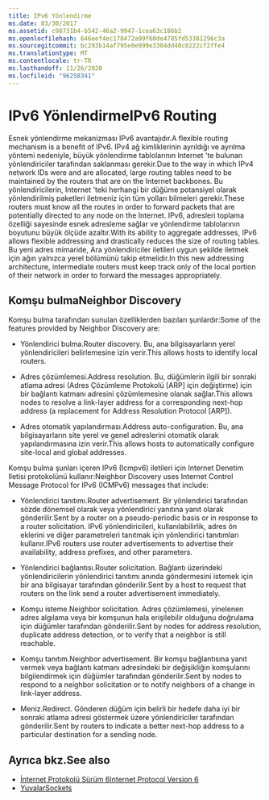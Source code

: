 ```yaml
---
title: IPv6 Yönlendirme
ms.date: 03/30/2017
ms.assetid: c98731b4-b542-46a2-9947-1cea63c186b2
ms.openlocfilehash: 646eef4ec178472a99f60de4785fd53381296c3a
ms.sourcegitcommit: bc293b14af795e0e999e3304dd40c0222cf2ffe4
ms.translationtype: MT
ms.contentlocale: tr-TR
ms.lasthandoff: 11/26/2020
ms.locfileid: "96258341"
---
```

# <a name="ipv6-routing"></a><span data-ttu-id="39d0a-102">IPv6 Yönlendirme</span><span class="sxs-lookup"><span data-stu-id="39d0a-102">IPv6 Routing</span></span>

<span data-ttu-id="39d0a-103">Esnek yönlendirme mekanizması IPv6 avantajıdır.</span><span class="sxs-lookup"><span data-stu-id="39d0a-103">A flexible routing mechanism is a benefit of IPv6.</span></span> <span data-ttu-id="39d0a-104">IPv4 ağ kimliklerinin ayrıldığı ve ayrılma yöntemi nedeniyle, büyük yönlendirme tablolarının Internet 'te bulunan yönlendiriciler tarafından saklanması gerekir.</span><span class="sxs-lookup"><span data-stu-id="39d0a-104">Due to the way in which IPv4 network IDs were and are allocated, large routing tables need to be maintained by the routers that are on the Internet backbones.</span></span> <span data-ttu-id="39d0a-105">Bu yönlendiricilerin, Internet 'teki herhangi bir düğüme potansiyel olarak yönlendirilmiş paketleri iletmeniz için tüm yolları bilmeleri gerekir.</span><span class="sxs-lookup"><span data-stu-id="39d0a-105">These routers must know all the routes in order to forward packets that are potentially directed to any node on the Internet.</span></span> <span data-ttu-id="39d0a-106">IPv6, adresleri toplama özelliği sayesinde esnek adresleme sağlar ve yönlendirme tablolarının boyutunu büyük ölçüde azaltır.</span><span class="sxs-lookup"><span data-stu-id="39d0a-106">With its ability to aggregate addresses, IPv6 allows flexible addressing and drastically reduces the size of routing tables.</span></span> <span data-ttu-id="39d0a-107">Bu yeni adres mimaride, Ara yönlendiriciler iletileri uygun şekilde iletmek için ağın yalnızca yerel bölümünü takip etmelidir.</span><span class="sxs-lookup"><span data-stu-id="39d0a-107">In this new addressing architecture, intermediate routers must keep track only of the local portion of their network in order to forward the messages appropriately.</span></span>  
  
## <a name="neighbor-discovery"></a><span data-ttu-id="39d0a-108">Komşu bulma</span><span class="sxs-lookup"><span data-stu-id="39d0a-108">Neighbor Discovery</span></span>  

 <span data-ttu-id="39d0a-109">Komşu bulma tarafından sunulan özelliklerden bazıları şunlardır:</span><span class="sxs-lookup"><span data-stu-id="39d0a-109">Some of the features provided by Neighbor Discovery are:</span></span>  
  
- <span data-ttu-id="39d0a-110">Yönlendirici bulma.</span><span class="sxs-lookup"><span data-stu-id="39d0a-110">Router discovery.</span></span> <span data-ttu-id="39d0a-111">Bu, ana bilgisayarların yerel yönlendiricileri belirlemesine izin verir.</span><span class="sxs-lookup"><span data-stu-id="39d0a-111">This allows hosts to identify local routers.</span></span>  
  
- <span data-ttu-id="39d0a-112">Adres çözümlemesi.</span><span class="sxs-lookup"><span data-stu-id="39d0a-112">Address resolution.</span></span> <span data-ttu-id="39d0a-113">Bu, düğümlerin ilgili bir sonraki atlama adresi (Adres Çözümleme Protokolü [ARP] için değiştirme) için bir bağlantı katmanı adresini çözümlemesine olanak sağlar.</span><span class="sxs-lookup"><span data-stu-id="39d0a-113">This allows nodes to resolve a link-layer address for a corresponding next-hop address (a replacement for Address Resolution Protocol [ARP]).</span></span>  
  
- <span data-ttu-id="39d0a-114">Adres otomatik yapılandırması.</span><span class="sxs-lookup"><span data-stu-id="39d0a-114">Address auto-configuration.</span></span> <span data-ttu-id="39d0a-115">Bu, ana bilgisayarların site yerel ve genel adreslerini otomatik olarak yapılandırmasına izin verir.</span><span class="sxs-lookup"><span data-stu-id="39d0a-115">This allows hosts to automatically configure site-local and global addresses.</span></span>  
  
 <span data-ttu-id="39d0a-116">Komşu bulma şunları içeren IPv6 (Icmpv6) iletileri için Internet Denetim Iletisi protokolünü kullanır:</span><span class="sxs-lookup"><span data-stu-id="39d0a-116">Neighbor Discovery uses Internet Control Message Protocol for IPv6 (ICMPv6) messages that include:</span></span>  
  
- <span data-ttu-id="39d0a-117">Yönlendirici tanıtımı.</span><span class="sxs-lookup"><span data-stu-id="39d0a-117">Router advertisement.</span></span> <span data-ttu-id="39d0a-118">Bir yönlendirici tarafından sözde dönemsel olarak veya yönlendirici yanıtına yanıt olarak gönderilir.</span><span class="sxs-lookup"><span data-stu-id="39d0a-118">Sent by a router on a pseudo-periodic basis or in response to a router solicitation.</span></span> <span data-ttu-id="39d0a-119">IPv6 yönlendiricileri, kullanılabilirlik, adres ön eklerini ve diğer parametreleri tanıtmak için yönlendirici tanıtımları kullanır.</span><span class="sxs-lookup"><span data-stu-id="39d0a-119">IPv6 routers use router advertisements to advertise their availability, address prefixes, and other parameters.</span></span>  
  
- <span data-ttu-id="39d0a-120">Yönlendirici bağlantısı.</span><span class="sxs-lookup"><span data-stu-id="39d0a-120">Router solicitation.</span></span> <span data-ttu-id="39d0a-121">Bağlantı üzerindeki yönlendiricilerin yönlendirici tanıtımı anında göndermesini istemek için bir ana bilgisayar tarafından gönderilir.</span><span class="sxs-lookup"><span data-stu-id="39d0a-121">Sent by a host to request that routers on the link send a router advertisement immediately.</span></span>  
  
- <span data-ttu-id="39d0a-122">Komşu isteme.</span><span class="sxs-lookup"><span data-stu-id="39d0a-122">Neighbor solicitation.</span></span> <span data-ttu-id="39d0a-123">Adres çözümlemesi, yinelenen adres algılama veya bir komşunun hala erişilebilir olduğunu doğrulama için düğümler tarafından gönderilir.</span><span class="sxs-lookup"><span data-stu-id="39d0a-123">Sent by nodes for address resolution, duplicate address detection, or to verify that a neighbor is still reachable.</span></span>  
  
- <span data-ttu-id="39d0a-124">Komşu tanıtım.</span><span class="sxs-lookup"><span data-stu-id="39d0a-124">Neighbor advertisement.</span></span> <span data-ttu-id="39d0a-125">Bir komşu bağlantısına yanıt vermek veya bağlantı katmanı adresindeki bir değişikliğin komşularını bilgilendirmek için düğümler tarafından gönderilir.</span><span class="sxs-lookup"><span data-stu-id="39d0a-125">Sent by nodes to respond to a neighbor solicitation or to notify neighbors of a change in link-layer address.</span></span>  
  
- <span data-ttu-id="39d0a-126">Meniz.</span><span class="sxs-lookup"><span data-stu-id="39d0a-126">Redirect.</span></span> <span data-ttu-id="39d0a-127">Gönderen düğüm için belirli bir hedefe daha iyi bir sonraki atlama adresi göstermek üzere yönlendiriciler tarafından gönderilir.</span><span class="sxs-lookup"><span data-stu-id="39d0a-127">Sent by routers to indicate a better next-hop address to a particular destination for a sending node.</span></span>  
  
## <a name="see-also"></a><span data-ttu-id="39d0a-128">Ayrıca bkz.</span><span class="sxs-lookup"><span data-stu-id="39d0a-128">See also</span></span>

- [<span data-ttu-id="39d0a-129">İnternet Protokolü Sürüm 6</span><span class="sxs-lookup"><span data-stu-id="39d0a-129">Internet Protocol Version 6</span></span>](internet-protocol-version-6.md)
- [<span data-ttu-id="39d0a-130">Yuvalar</span><span class="sxs-lookup"><span data-stu-id="39d0a-130">Sockets</span></span>](sockets.md)
